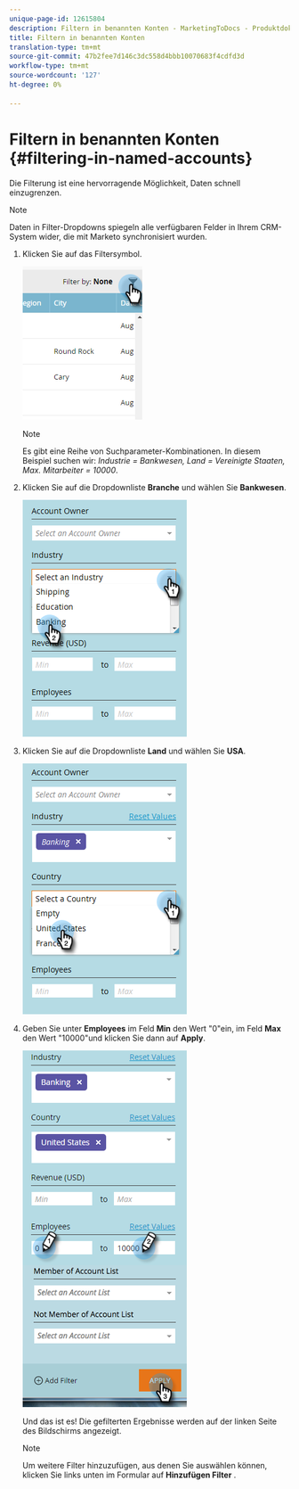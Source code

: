 ```yaml
---
unique-page-id: 12615804
description: Filtern in benannten Konten - MarketingToDocs - Produktdokumentation
title: Filtern in benannten Konten
translation-type: tm+mt
source-git-commit: 47b2fee7d146c3dc558d4bbb10070683f4cdfd3d
workflow-type: tm+mt
source-wordcount: '127'
ht-degree: 0%

---
```



# Filtern in benannten Konten {#filtering-in-named-accounts}

Die Filterung ist eine hervorragende Möglichkeit, Daten schnell einzugrenzen.

>[!NOTE]
>
>Daten in Filter-Dropdowns spiegeln alle verfügbaren Felder in Ihrem CRM-System wider, die mit Marketo synchronisiert wurden.

1. Klicken Sie auf das Filtersymbol.

   ![](assets/filter-one.png)

   >[!NOTE]
   >
   >Es gibt eine Reihe von Suchparameter-Kombinationen. In diesem Beispiel suchen wir: *Industrie = Bankwesen, Land = Vereinigte Staaten, Max. Mitarbeiter = 10000*.

1. Klicken Sie auf die Dropdownliste **Branche** und wählen Sie **Bankwesen**.

   ![](assets/filter-2.png)

1. Klicken Sie auf die Dropdownliste **Land** und wählen Sie **USA**.

   ![](assets/filter-3.png)

1. Geben Sie unter **Employees** im Feld **Min** den Wert &quot;0&quot;ein, im Feld **Max** den Wert &quot;10000&quot;und klicken Sie dann auf **Apply**.

   ![](assets/four-2.png)

   Und das ist es! Die gefilterten Ergebnisse werden auf der linken Seite des Bildschirms angezeigt.

   >[!NOTE]
   >
   >Um weitere Filter hinzuzufügen, aus denen Sie auswählen können, klicken Sie links unten im Formular auf **Hinzufügen Filter** .


